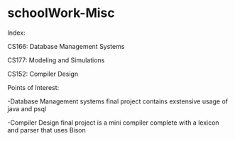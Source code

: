 # schoolWork-Misc


Index:

CS166: Database Management Systems

CS177: Modeling and Simulations 

CS152: Compiler Design


Points of Interest:

  -Database Management systems final project contains exstensive usage of java and psql

-Compiler Design final project is a mini compiler complete with a lexicon and parser that uses Bison
